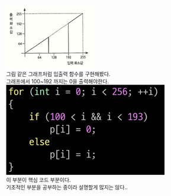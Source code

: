 ![img5](../images/img5.png)  
그림 같은 그래프처럼 입출력 함수를 구현해봤다.  
그래프에서 100~192 까지는 0을 출력해야한다.  
![img](../images/img1.png)   
이 부분이 핵심 코드 부분이다.  
기초적인 부분을 공부하는 중이라 설명할게 많지는 않다..  
